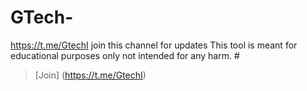 # GTech-
https://t.me/GtechI  join this channel for updates 
This tool is meant for educational purposes only not intended for any 
harm. #


>[Join] (https://t.me/GtechI) 
